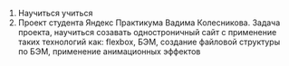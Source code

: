 1. Научиться учиться
2. Проект студента Яндекс Практикума Вадима Колесникова. Задача проекта, научиться созавать одностроничный сайт с применение таких технологий как: flexbox, БЭМ, создание файловой структуры по БЭМ, применение анимационных эффектов
